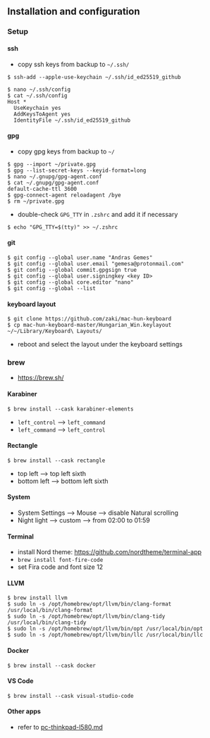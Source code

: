 ## Installation and configuration

### Setup

#### ssh

- copy ssh keys from backup to `~/.ssh/`

```
$ ssh-add --apple-use-keychain ~/.ssh/id_ed25519_github
```

```
$ nano ~/.ssh/config
$ cat ~/.ssh/config
Host *
  UseKeychain yes
  AddKeysToAgent yes
  IdentityFile ~/.ssh/id_ed25519_github
```

#### gpg

- copy gpg keys from backup to `~/`

```
$ gpg --import ~/private.gpg
$ gpg --list-secret-keys --keyid-format=long
$ nano ~/.gnupg/gpg-agent.conf
$ cat ~/.gnupg/gpg-agent.conf
default-cache-ttl 3600
$ gpg-connect-agent reloadagent /bye
$ rm ~/private.gpg
```

- double-check `GPG_TTY` in `.zshrc` and add it if necessary

```
$ echo "GPG_TTY=$(tty)" >> ~/.zshrc
```

#### git

```
$ git config --global user.name "Andras Gemes"
$ git config --global user.email "gemesa@protonmail.com"
$ git config --global commit.gpgsign true
$ git config --global user.signingkey <key ID>
$ git config --global core.editor "nano"
$ git config --global --list
```

#### keyboard layout

```
$ git clone https://github.com/zaki/mac-hun-keyboard
$ cp mac-hun-keyboard-master/Hungarian_Win.keylayout ~/~/Library/Keyboard\ Layouts/
```

- reboot and select the layout under the keyboard settings

### brew

- https://brew.sh/

#### Karabiner

```
$ brew install --cask karabiner-elements
```

- `left_control` —> `left_command`
- `left_command` —> `left_control`

#### Rectangle

```
$ brew install --cask rectangle
```

- top left —> top left sixth
- bottom left —> bottom left sixth

#### System

- System Settings —> Mouse —> disable Natural scrolling
- Night light —> custom —> from 02:00 to 01:59

#### Terminal

- install Nord theme: https://github.com/nordtheme/terminal-app
- `brew install font-fire-code`
- set Fira code and font size 12

#### LLVM

```
$ brew install llvm
$ sudo ln -s /opt/homebrew/opt/llvm/bin/clang-format /usr/local/bin/clang-format
$ sudo ln -s /opt/homebrew/opt/llvm/bin/clang-tidy /usr/local/bin/clang-tidy
$ sudo ln -s /opt/homebrew/opt/llvm/bin/opt /usr/local/bin/opt
$ sudo ln -s /opt/homebrew/opt/llvm/bin/llc /usr/local/bin/llc
```

#### Docker

```
$ brew install --cask docker
```

#### VS Code

```
$ brew install --cask visual-studio-code
```

#### Other apps

- refer to [pc-thinkpad-l580.md](pc-thinkpad-l580.md)

